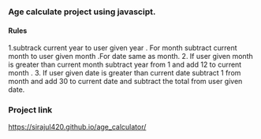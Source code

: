 ### Age calculate project using javascipt.
#### Rules 
1.subtrack current year to user given year . For month subtract current month to user given month .For date same as month.
2. If user given month is greater than current month subtract year from 1 and add 12 to current month .
3. If user given date is greater than current date subtract 1 from month and add 30 to current date and subtract the total from user given date.

### Project link
https://sirajul420.github.io/age_calculator/
